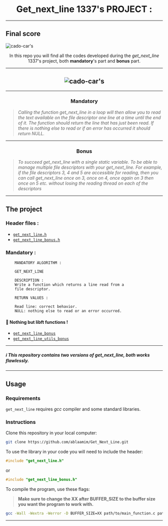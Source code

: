 <h1 align=center>
	<b>Get_next_line 1337's PROJECT : </b>
</h1>

---


<h2>
	Final score
</h2>
<img src=https://github.com/Pix31P33p3r/libft/blob/main/libft_grade.png alt=cado-car's 42Project Score/>

<p align=center>
	In this repo you will find all the codes developed during the <i>get_next_line</i> 1337's project, both <b>mandatory</b>'s part and <b>bonus</b> part.
</p>

---

<div align=center>
<h2>
<img src=https://github.com/Pix31P33p3r/get_next_line/blob/main/get_next_linem.png alt=cado-car's 42Project Badge/>
</div>

---

<h3 align=center>
Mandatory
</h3>

> <i>Calling the function get_next_line in a loop will then allow you to read the text available on the file descriptor one line at a time until the end of it.
The function should return the line that has just been read. If there is nothing
else to read or if an error has occurred it should return NULL.</i>

<p align=center>

</p>

---

<h3 align=center>
Bonus
</h3>

> <i> To succeed get_next_line with a single static variable.
To be able to manage multiple file descriptors with your get_next_line. For
example, if the file descriptors 3, 4 and 5 are accessible for reading, then you can call get_next_line once on 3, once on 4, once again on 3 then once on 5 etc.
without losing the reading thread on each of the descriptors
</i>
<p align=center>

</p>

---

<h2>
The project
</h2>

### Header files :

- [`get_next_line.h`](get_next_line.h)
- [`get_next_line_bonus.h`](get_next_line_bonus.h)

### Mandatory :

```
	MANDATORY ALGORITHM :

	GET_NEXT_LINE

	DESCRIPTION :
	Write a function which returns a line read from a
	file descriptor.

	RETURN VALUES :

	Read line: correct behavior.
	NULL: nothing else to read or an error occurred.
```


#### :wrench: Nothing but libft functions !


- [`get_next_line_bonus`](get_next_line_bonus.c)
- [`get_next_line_utils_bonus`](get_next_line_utils_bonus.c)

---

##### :information_source: This repository contains two versions of get_next_line, both works flawlessly.

---

<h2>
Usage
</h2>

### Requirements

`get_next_line` requires *gcc* compiler and some standard libraries.

### Instructions

Clone this repository in your local computer:

```sh
git clone https://github.com/ablaamim/Get_Next_Line.git
```

To use the library in your code you will need to include the header:
```c
#include "get_next_line.h"
```
or
```c
#include "get_next_line_bonus.h"
```

To compile the program, use these flags:
> <b>Make sure to change the XX after BUFFER_SIZE to the buffer size you want the program to work with.</b>
```sh
gcc -Wall -Wextra -Werror -D BUFFER_SIZE=XX path/to/main_function.c path/to/get_next_line.c path/to/get_next_line_utils.c -I path/to/get_next_line.h 
```
---
